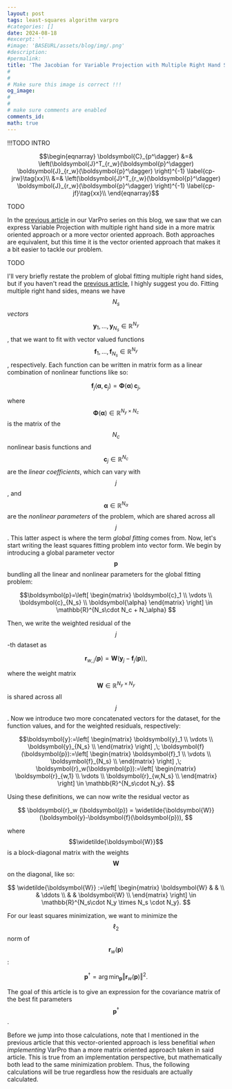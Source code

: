 ```yaml
---
layout: post
tags: least-squares algorithm varpro
#categories: []
date: 2024-08-18
#excerpt: ''
#image: 'BASEURL/assets/blog/img/.png'
#description:
#permalink:
title: 'The Jacobian for Variable Projection with Multiple Right Hand Sides'
#
#
# Make sure this image is correct !!!
og_image: 
#
#
# make sure comments are enabled
comments_id:
math: true
---
```


!!!TODO INTRO


$$\begin{eqnarray}
\boldsymbol{C}_{p^\dagger} &=& \left(\boldsymbol{J}^T_{r_w}(\boldsymbol{p}^\dagger) \boldsymbol{J}_{r_w}(\boldsymbol{p}^\dagger) \right)^{-1} \label{cp-jrw}\tag{xx}\\
 &=& \left(\boldsymbol{J}^T_{r_w}(\boldsymbol{p}^\dagger) \boldsymbol{J}_{r_w}(\boldsymbol{p}^\dagger) \right)^{-1} \label{cp-jf}\tag{xx}\\
\end{eqnarray}$$

TODO 

In the [previous article](/blog/2024/variable-projection-part-2-multiple-right-hand-sides/)
in our VarPro series on this blog, we saw that we can express Variable Projection
with multiple right hand side in a more matrix oriented approach or a more
vector oriented approach. Both approaches are equivalent, but this time it is 
the vector oriented approach that makes it a bit easier to tackle our problem.

TODO

I'll very briefly restate the problem of global fitting multiple right hand sides,
but if you haven't read the [previous article](/blog/2024/variable-projection-part-2-multiple-right-hand-sides/),
I highly suggest you do. Fitting multiple right hand sides, means we have
$$N_s$$ _vectors_ $$\boldsymbol{y}_1,\dots,\boldsymbol{y}_{N_s}\in \mathbb{R}^{N_y}$$, that we
want to fit with vector valued functions 
$$\boldsymbol{f}_1,\dots,\boldsymbol{f}_{N_s} \in \mathbb{R}^{N_y}$$,
respectively. Each function can be written in matrix form as a linear combination
of nonlinear functions like so:

$$\boldsymbol{f}_j(\boldsymbol{\alpha},\boldsymbol{c}_j) = \boldsymbol{\Phi}(\boldsymbol{\alpha})\, \boldsymbol{c}_j,$$

where $$\boldsymbol{\Phi}(\boldsymbol{\alpha}) \in \mathbb{R}^{N_y \times N_c}$$
is the matrix of the $$N_c$$ nonlinear basis functions and $$\boldsymbol{c}_j \in \mathbb{R}^{N_c}$$
are the *linear coefficients*, which can vary with $$j$$, and $$\boldsymbol{\alpha} \in \mathbb{R}^{N_\alpha}$$
are the *nonlinear parameters* of the problem, which are shared across all $$j$$.
This latter aspect is where the term _global fitting_ comes from. Now, let's
start writing the least squares fitting problem into vector form. We begin by
introducing a global parameter vector $$\boldsymbol{p}$$ bundling all the linear and
nonlinear parameters for the global fitting problem:

$$\boldsymbol{p}=\left[
\begin{matrix}
\boldsymbol{c}_1 \\
\vdots \\
\boldsymbol{c}_{N_s} \\
\boldsymbol{\alpha}
\end{matrix}
\right] \in \mathbb{R}^{N_s\cdot N_c + N_\alpha}
$$

Then, we write the weighted residual of the $$j$$-th dataset as

$$\boldsymbol{r}_{w,j}(\boldsymbol{p}) = \boldsymbol{W} (\boldsymbol{y}_j - \boldsymbol{f}_j(\boldsymbol{p})),$$

where the weight matrix $$\boldsymbol{W}\in \mathbb{R}^{N_y\times N_y}$$ is
shared across all $$j$$. Now we introduce two more concatenated vectors
for the dataset, for the function values, and for the weighted residuals,
respectively:

$$\boldsymbol{y}:=\left[
\begin{matrix}
\boldsymbol{y}_1 \\
\vdots \\
\boldsymbol{y}_{N_s} \\
\end{matrix}
\right] ,\;
\boldsymbol{f}(\boldsymbol{p}):=\left[
\begin{matrix}
\boldsymbol{f}_1 \\
\vdots \\
\boldsymbol{f}_{N_s} \\
\end{matrix}
\right] ,\;
\boldsymbol{r}_w(\boldsymbol{p}):=\left[
\begin{matrix}
\boldsymbol{r}_{w,1} \\
\vdots \\
\boldsymbol{r}_{w,N_s} \\
\end{matrix}
\right] \in \mathbb{R}^{N_s\cdot N_y}.
$$

Using these definitions, we can now write the residual vector as

$$
\boldsymbol{r}_w (\boldsymbol{p}) = \widetilde{\boldsymbol{W}} (\boldsymbol{y}-\boldsymbol{f}(\boldsymbol{p})),
$$

where $$\widetilde{\boldsymbol{W}}$$ is a block-diagonal matrix with the weights
$$\boldsymbol{W}$$ on the diagonal, like so:

$$
\widetilde{\boldsymbol{W}} :=\left[
\begin{matrix}
\boldsymbol{W} & & \\
 & \ddots \\
& & \boldsymbol{W} \\
\end{matrix}
\right] \in \mathbb{R}^{N_s\cdot N_y \times N_s \cdot N_y}.
$$

For our least squares minimization, we want to minimize the $$\ell_2$$ norm of 
$$\boldsymbol{r}_w(\boldsymbol{p})$$: 

$$
\boldsymbol{p}^\dagger = \arg \min_{\boldsymbol{p}} \Vert\boldsymbol{r}_w (\boldsymbol{p}) \Vert^2.
$$

The goal of this article is to give an expression for the covariance matrix of the best fit parameters
$$\boldsymbol{p}^\dagger$$. 

Before we jump into those
calculations, note that I mentioned in the previous article that this vector-oriented
approach is less benefitial _when implementing_ VarPro than a more matrix oriented approach
taken in said article. This is true from an implementation perspective, but mathematically
both lead to the same minimization problem. Thus, the following calculations will
be true regardless how the residuals are actually calculated.

